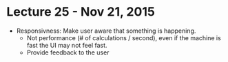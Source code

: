 # Lecture 25 - Nov 21, 2015

* Responsivness: Make user aware that something is happening.
    * Not performance (# of calculations / second), even if the machine is fast the UI may not feel fast.
    * Provide feedback to the user

